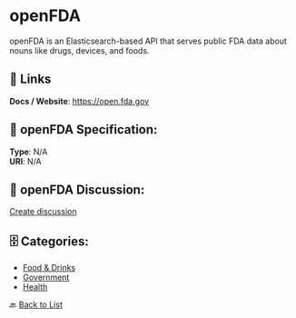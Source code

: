 # openFDA


openFDA is an Elasticsearch-based API that serves public FDA data about nouns like drugs, devices, and foods.

##  🔗 Links
**Docs / Website**: https://open.fda.gov

## 🧬 openFDA Specification:
**Type**: N/A  
**URI**: N/A

## 💬 openFDA Discussion:
[Create discussion](https://github.com/apis-list/apis-list/discussions/new)

## 🗄️ Categories:
- [Food & Drinks](https://github.com/apis-list/apis-list#food--drinks-)
- [Government](https://github.com/apis-list/apis-list#government-)
- [Health](https://github.com/apis-list/apis-list#health-)




🔙 [Back to List](https://github.com/apis-list/apis-list)
